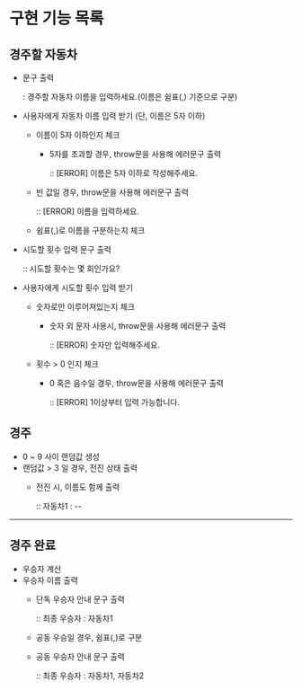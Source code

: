 # 구현 기능 목록

## 경주할 자동차
* 문구 출력

  : 경주할 자동차 이름을 입력하세요.(이름은 쉼표(,) 기준으로 구분)

* 사용자에게 자동차 이름 입력 받기 (단, 이름은 5자 이하)
  * 이름이 5자 이하인지 체크
    * 5자를 초과할 경우, throw문을 사용해 에러문구 출력

      :: [ERROR] 이름은 5자 이하로 작성해주세요.

  * 빈 값일 경우, throw문을 사용해 에러문구 출력

    :: [ERROR] 이름을 입력하세요.

  * 쉼표(,)로 이름을 구분하는지 체크
* 시도할 횟수 입력 문구 출력

  :: 시도할 횟수는 몇 회인가요?

* 사용자에게 시도할 횟수 입력 받기
  * 숫자로만 이루어져있는지 체크
    * 숫자 외 문자 사용시, throw문을 사용해 에러문구 출력

      :: [ERROR] 숫자만 입력해주세요.

  * 횟수 > 0 인지 체크
    * 0 혹은 음수일 경우, throw문을 사용해 에러문구 출력

      :: [ERROR] 1이상부터 입력 가능합니다.

## 경주
* 0 ~ 9 사이 랜덤값 생성
* 랜덤값 > 3 일 경우, 전진 상태 출력
  * 전진 시, 이름도 함께 출력

    :: 자동차1 : --

--------------------------------
## 경주 완료
* 우승자 계산
* 우승자 이름 출력
  * 단독 우승자 안내 문구 출력

    :: 최종 우승자 : 자동차1

  * 공동 우승일 경우, 쉼표(,)로 구분
  * 공동 우승자 안내 문구 출력

    :: 최종 우승자 : 자동차1, 자동차2
  

